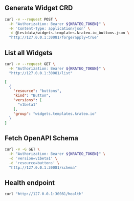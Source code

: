 ## Generate Widget CRD

```sh 
curl -v --request POST \
  -H "Authorization: Bearer ${KRATEO_TOKEN}" \
  -H 'Content-Type: application/json' \
  -d @testdata/widgets.templates.krateo.io_buttons.json \
  "http://127.0.0.1:30081/forge?apply=true"
```

## List all Widgets 

```sh 
curl -v --request GET \
  -H "Authorization: Bearer ${KRATEO_TOKEN}" \
  "http://127.0.0.1:30081/list"
```

```json
[
  {
    "resource": "buttons",
    "kind": "Button",
    "versions": [
      "v1beta1"
    ],
    "group": "widgets.templates.krateo.io"
  }
]
```

## Fetch OpenAPI Schema

```sh 
curl -v -G GET \
  -H "Authorization: Bearer ${KRATEO_TOKEN}" \
  -d 'version=v1beta1' \
  -d 'resource=buttons' \
  "http://127.0.0.1:30081/schema"
```

## Health endpoint

```sh
curl "http://127.0.0.1:30081/health"
```
